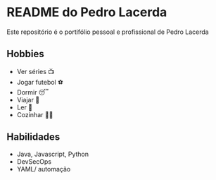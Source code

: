 # README do Pedro Lacerda

Este repositório é o portifólio pessoal e profissional de Pedro Lacerda

## Hobbies

- Ver séries 📺
- Jogar futebol ⚽
- Dormir 😴
- Viajar 🚗
- Ler 📗
- Cozinhar 🧑‍🍳 

## Habilidades

- Java, Javascript, Python
- DevSecOps
- YAML/ automação
